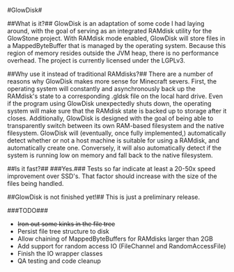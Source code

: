 #GlowDisk#

##What is it?##
GlowDisk is an adaptation of some code I had laying around, with the goal of serving as an integrated RAMdisk utility for the GlowStone project.  With RAMdisk mode enabled, GlowDisk will store files in a MappedByteBuffer that is managed by the operating system.  Because this region of memory resides outside the JVM heap, there is no performance overhead.  The project is currently licensed under the LGPLv3.

##Why use it instead of traditional RAMdisks?##
There are a number of reasons why GlowDisk makes more sense for Minecraft severs.  First, the operating system will constantly and asynchronously back up the RAMdisk's state to a corresponding .gldsk file on the local hard drive.  Even if the program using GlowDisk unexpectedly shuts down, the operating system will make sure that the RAMdisk state is backed up to storage after it closes.  Additionally, GlowDisk is designed with the goal of being able to transparently switch between its own RAM-based filesystem and the native filesystem.  GlowDisk will (eventually, once fully implemented,) automatically detect whether or not a host machine is suitable for using a RAMdisk, and automatically create one.  Conversely, it will also automatically detect if the system is running low on memory and fall back to the native filesystem.

##Is it fast?##
###Yes.###
Tests so far indicate at least a 20-50x speed improvement over SSD's.  That factor should increase with the size of the files being handled.

##GlowDisk is not finished yet!##
This is just a preliminary release.

###TODO###
*	~~Iron out some kinks in the file tree~~
*	Persist file tree structure to disk
*	Allow chaining of MappedByteBuffers for RAMdisks larger than 2GB
*	Add support for random access IO (FileChannel and RandomAccessFile)
*	Finish the IO wrapper classes
*	QA testing and code cleanup
